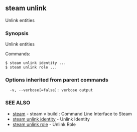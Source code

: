 ## steam unlink

Unlink entities

### Synopsis


Unlink entities

Commands:

    $ steam unlink identity ...
    $ steam unlink role ...

### Options inherited from parent commands

```
  -v, --verbose[=false]: verbose output
```

### SEE ALSO
* [steam](steam.md)	 - steam v build : Command Line Interface to Steam
* [steam unlink identity](steam_unlink_identity.md)	 - Unlink Identity
* [steam unlink role](steam_unlink_role.md)	 - Unlink Role

